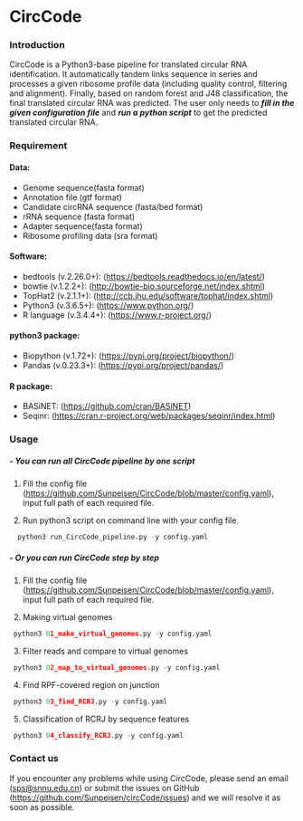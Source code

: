 # CircCode

### Introduction

CircCode is a Python3-base pipeline for translated circular RNA identification. It automatically tandem links sequence in series and processes a given ribosome profile data (including quality control, filtering and alignment). Finally, based on random forest and J48 classification, the final translated circular RNA was predicted. The user only needs to ***fill in the given configuration file*** and ***run a python script*** to get the predicted translated circular RNA.

### Requirement

#### Data:

- Genome sequence(fasta format)
- Annotation file (gtf format)
- Candidate circRNA sequence (fasta/bed format)
- rRNA sequence (fasta format)
- Adapter sequence(fasta format)
- Ribosome profiling data (sra format)

#### Software:

- bedtools (v.2.26.0+): (https://bedtools.readthedocs.io/en/latest/)
- bowtie (v.1.2.2+): (http://bowtie-bio.sourceforge.net/index.shtml)
- TopHat2 (v.2.1.1+): (http://ccb.jhu.edu/software/tophat/index.shtml)
- Python3 (v.3.6.5+): (https://www.python.org/)
- R language (v.3.4.4+): (https://www.r-project.org/)

#### python3 package:

- Biopython (v.1.72+): (https://pypi.org/project/biopython/)
- Pandas (v.0.23.3+): (https://pypi.org/project/pandas/)

#### R package:

- BASiNET: (https://github.com/cran/BASiNET)
- Seqinr: (https://cran.r-project.org/web/packages/seqinr/index.html)

### Usage

##### - You can run all CircCode pipeline by one script

1. Fill the config file (https://github.com/Sunpeisen/CircCode/blob/master/config.yaml), input full path of each required file.

2. Run python3 script on command line  with your config file.

 ```python
   python3 run_CircCode_pipeline.py -y config.yaml
   ```
   
##### - Or you can run CircCode step by step

 1. Fill the config file (https://github.com/Sunpeisen/CircCode/blob/master/config.yaml), input full path of each required file.
 
 2. Making virtual genomes
 
  ```python
   python3 01_make_virtual_genomes.py -y config.yaml
   ```
 3. Filter reads and compare to virtual genomes
 
  ```python
   python3 02_map_to_virtual_genomes.py -y config.yaml
   ```
 4. Find RPF-covered region on junction
 
  ```python
   python3 03_find_RCRJ.py -y config.yaml
   ```
 5. Classification of RCRJ by sequence features
 
  ```python
   python3 04_classify_RCRJ.py -y config.yaml
   ```
### Contact us

If you encounter any problems while using CircCode, please send an email (sps@snnu.edu.cn) or submit the issues on GitHub (https://github.com/Sunpeisen/circCode/issues) and we will resolve it as soon as possible.
